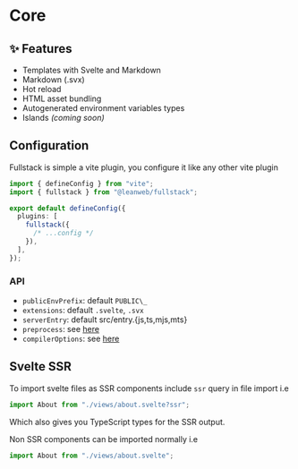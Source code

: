 # Core

## ✨ Features

- Templates with Svelte and Markdown
- Markdown (.svx)
- Hot reload
- HTML asset bundling
- Autogenerated environment variables types
- Islands _(coming soon)_

## Configuration

Fullstack is simple a vite plugin, you configure it like any other vite plugin

```ts
import { defineConfig } from "vite";
import { fullstack } from "@leanweb/fullstack";

export default defineConfig({
  plugins: [
    fullstack({
      /* ...config */
    }),
  ],
});
```

### API

- `publicEnvPrefix`: default `PUBLIC\_`
- `extensions`: default `.svelte`, `.svx`
- `serverEntry`: default src/entry.{js,ts,mjs,mts}
- `preprocess`: see [here](https://github.com/sveltejs/vite-plugin-svelte/blob/main/docs/config.md#preprocess)
- `compilerOptions`: see [here](https://github.com/sveltejs/vite-plugin-svelte/blob/main/docs/config.md#compileroptions)

## Svelte SSR

To import svelte files as SSR components include `ssr` query in file import i.e

```ts
import About from "./views/about.svelte?ssr";
```

Which also gives you TypeScript types for the SSR output.

Non SSR components can be imported normally i.e

```ts
import About from "./views/about.svelte";
```
